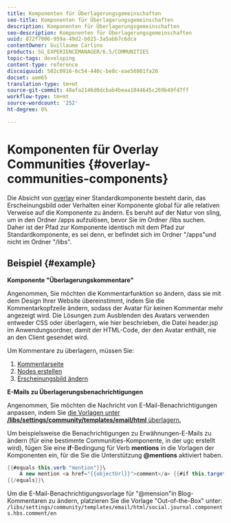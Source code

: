 ```yaml
---
title: Komponenten für Überlagerungsgemeinschaften
seo-title: Komponenten für Überlagerungsgemeinschaften
description: Komponenten für Überlagerungsgemeinschaften
seo-description: Komponenten für Überlagerungsgemeinschaften
uuid: 872f7006-959a-49d2-b025-3a5abb7c6dca
contentOwner: Guillaume Carlino
products: SG_EXPERIENCEMANAGER/6.5/COMMUNITIES
topic-tags: developing
content-type: reference
discoiquuid: 502c0916-6c54-440c-be8c-eae56001fa26
docset: aem65
translation-type: tm+mt
source-git-commit: 48afa2146d0dcbab4beaa1044645c269b49fd7ff
workflow-type: tm+mt
source-wordcount: '252'
ht-degree: 0%

---
```



# Komponenten für Overlay Communities {#overlay-communities-components}

Die Absicht von [overlay](/help/communities/client-customize.md#overlays) einer Standardkomponente besteht darin, das Erscheinungsbild oder Verhalten einer Komponente global für alle relativen Verweise auf die Komponente zu ändern. Es beruht auf der Natur von sling, um in den Ordner /apps aufzulösen, bevor Sie im Ordner /libs suchen. Daher ist der Pfad zur Komponente identisch mit dem Pfad zur Standardkomponente, es sei denn, er befindet sich im Ordner &quot;/apps&quot;und nicht im Ordner &quot;/libs&quot;.

## Beispiel {#example}

**Komponente &quot;Überlagerungskommentare&quot;**

Angenommen, Sie möchten die Kommentarfunktion so ändern, dass sie mit dem Design Ihrer Website übereinstimmt, indem Sie die Kommentarkopfzeile ändern, sodass der Avatar für keinen Kommentar mehr angezeigt wird. Die Lösungen zum Ausblenden des Avatars verwenden entweder CSS oder überlagern, wie hier beschrieben, die Datei header.jsp im Anwendungsordner, damit der HTML-Code, der den Avatar enthält, nie an den Client gesendet wird.

Um Kommentare zu überlagern, müssen Sie:

1. [Kommentarseite](/help/communities/overlay-create-comments-page.md)
1. [Nodes erstellen](/help/communities/overlay-create-nodes.md)
1. [Erscheinungsbild ändern](/help/communities/overlay-alter-appearance.md)

**E-Mails zu Überlagerungsbenachrichtigungen**

Angenommen, Sie möchten die Nachricht von E-Mail-Benachrichtigungen anpassen, indem Sie [die Vorlagen unter **/libs/settings/community/templates/email/html** überlagern.](/help/communities/client-customize.md#overlays)

Um beispielsweise die Benachrichtigungen zu Erwähnungen-E-Mails zu ändern (für eine bestimmte Communities-Komponente, in der ugc erstellt wird), fügen Sie eine **if**-Bedingung für Verb **mentions** in die Vorlagen der Komponenten ein, für die Sie die Unterstützung **@mentions** aktiviert haben.

```java
{{#equals this.verb "mention"}}\
    A new mention <a href="{{objectUrl}}">comment</a> {{#if this.target.properties.[jcr:title]}}to the article "{{{target.displayName}}}" {{/if}}was added by {{{user.name}}} on {{dateUtil this.published format="EEE, d MMM yyyy HH:mm:ss z"}}.\n \
{{/equals}}\
```

Um die E-Mail-Benachrichtigungsvorlage für &quot;@mension&quot;in Blog-Kommentaren zu ändern, platzieren Sie die Vorlage &quot;Out-of-the-Box&quot; unter: `/libs/settings/community/templates/email/html/social.journal.components.hbs.comment/en`
